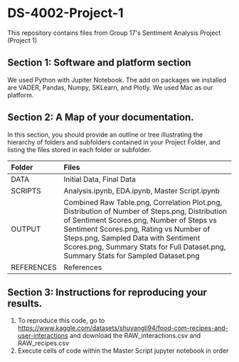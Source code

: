 # DS-4002-Project-1
This repository contains files from Group 17's Sentiment Analysis Project (Project 1)
## Section 1: Software and platform section
We used Python with Jupiter Notebook. The add on packages we installed are VADER, Pandas, Numpy, SKLearn, and Plotly. We used Mac as our platform.
## Section 2: A Map of your documentation.
In this section, you should provide an outline or tree illustrating the hierarchy of folders and subfolders contained in your Project Folder, and listing the files stored in each folder or subfolder.

| Folder              | Files |
| :---------------- | :------ |
| DATA              |  Initial Data, Final Data   |
| SCRIPTS           |  Analysis.ipynb, EDA.ipynb, Master Script.ipynb   |
| OUTPUT            |  Combined Raw Table.png, Correlation Plot.png, Distribution of Number of Steps.png, Distribution of Sentiment Scores.png, Number of Steps vs Sentiment Scores.png, Rating vs Number of Steps.png, Sampled Data with Sentiment Scores.png, Summary Stats for Full Dataset.png, Summary Stats for Sampled Dataset.png   |
| REFERENCES        |  References   |


## Section 3: Instructions for reproducing your results. 
1. To reproduce this code, go to https://www.kaggle.com/datasets/shuyangli94/food-com-recipes-and-user-interactions and download the RAW_interactions.csv and RAW_recipes.csv
2. Execute cells of code within the Master Script jupyter notebook in order
